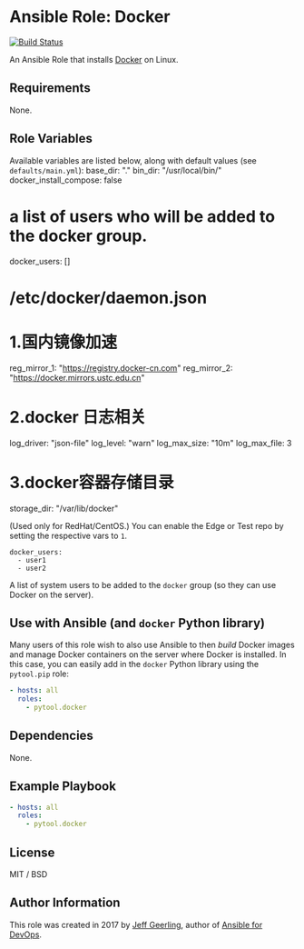 # Ansible Role: Docker

[![Build Status](https://travis-ci.org/pytool/ansible-role-docker.svg?branch=master)](https://travis-ci.org/pytool/ansible-role-docker)

An Ansible Role that installs [Docker](https://www.docker.com) on Linux.

## Requirements

None.

## Role Variables

Available variables are listed below, along with default values (see `defaults/main.yml`):
base_dir: "."
bin_dir: "/usr/local/bin/"
docker_install_compose: false

# a list of users who will be added to the docker group.
docker_users: []

# /etc/docker/daemon.json
# 1.国内镜像加速
reg_mirror_1: "https://registry.docker-cn.com"
reg_mirror_2: "https://docker.mirrors.ustc.edu.cn"

# 2.docker  日志相关
log_driver: "json-file"
log_level: "warn"
log_max_size: "10m"
log_max_file: 3

# 3.docker容器存储目录
storage_dir: "/var/lib/docker"


(Used only for RedHat/CentOS.) You can enable the Edge or Test repo by setting the respective vars to `1`.

    docker_users:
      - user1
      - user2

A list of system users to be added to the `docker` group (so they can use Docker on the server).

## Use with Ansible (and `docker` Python library)

Many users of this role wish to also use Ansible to then _build_ Docker images and manage Docker containers on the server where Docker is installed. In this case, you can easily add in the `docker` Python library using the `pytool.pip` role:

```yaml
- hosts: all
  roles:
    - pytool.docker
```

## Dependencies

None.

## Example Playbook

```yaml
- hosts: all
  roles:
    - pytool.docker
```

## License

MIT / BSD

## Author Information

This role was created in 2017 by [Jeff Geerling](https://www.jeffgeerling.com/), author of [Ansible for DevOps](https://www.ansiblefordevops.com/).
